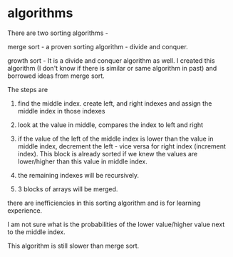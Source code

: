 # algorithms

There are two sorting algorithms -

merge sort - a proven sorting algorithm - divide and conquer.

growth sort - It is a divide and conquer algorithm as well. I created this algorithm (I don't know if there is similar or same algorithm in past) and borrowed ideas from merge sort.

The steps are

1. find the middle index. create left, and right indexes and assign the middle index in those indexes
2. look at the value in middle, compares the index to left and right
3. if the value of the left of the middle index is lower than the value in middle index, decrement the left - vice versa for right index (increment index). This block is already sorted if we knew the values are lower/higher than this value in middle index.
4. the remaining indexes will be recursively.

5. 3 blocks of arrays will be merged.

there are inefficiencies in this sorting algorithm and is for learning experience.

I am not sure what is the probabilities of the lower value/higher value next to the middle index.

This algorithm is still slower than merge sort.
